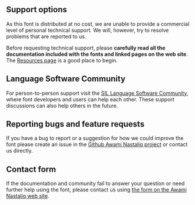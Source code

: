 
## Support options

As this font is distributed at no cost, we are unable to provide a commercial level of personal technical support. We will, however, try to resolve problems that are reported to us.

Before requesting technical support, please **carefully read all the documentation included with the fonts and linked pages on the web site**. The [Resources page](resources) is a good place to begin.

## Language Software Community

For person-to-person support visit the [SIL Language Software Community](https://community.software.sil.org/c/silfonts), where font developers and users can help each other. These support discussions can also help others in the future.

## Reporting bugs and feature requests

If you have a bug to report or a suggestion for how we could improve the font please create an issue in the [Github Awami Nastaliq project](https://github.com/silnrsi/font-awami/issues) or contact us directly.

## Contact form

If the documentation and community fail to answer your question or need further help using the font, please contact us using [the form on the Awami Nastaliq web site](https://software.sil.org/awami/about/contact/).

